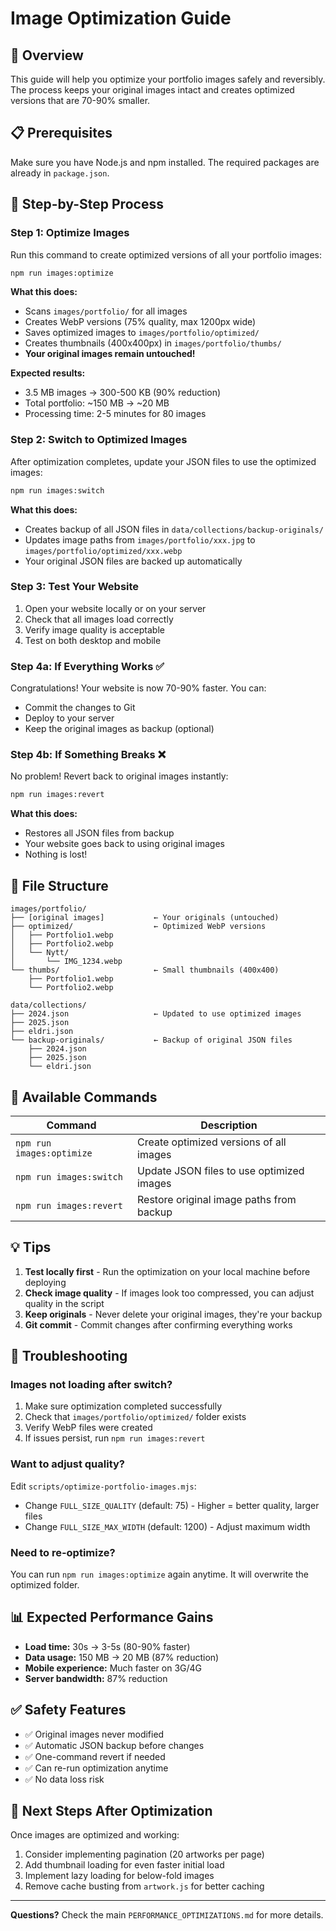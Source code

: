 # Image Optimization Guide

## 🎯 Overview

This guide will help you optimize your portfolio images safely and reversibly. The process keeps your original images intact and creates optimized versions that are 70-90% smaller.

## 📋 Prerequisites

Make sure you have Node.js and npm installed. The required packages are already in `package.json`.

## 🚀 Step-by-Step Process

### Step 1: Optimize Images

Run this command to create optimized versions of all your portfolio images:

```bash
npm run images:optimize
```

**What this does:**
- Scans `images/portfolio/` for all images
- Creates WebP versions (75% quality, max 1200px wide)
- Saves optimized images to `images/portfolio/optimized/`
- Creates thumbnails (400x400px) in `images/portfolio/thumbs/`
- **Your original images remain untouched!**

**Expected results:**
- 3.5 MB images → 300-500 KB (90% reduction)
- Total portfolio: ~150 MB → ~20 MB
- Processing time: 2-5 minutes for 80 images

### Step 2: Switch to Optimized Images

After optimization completes, update your JSON files to use the optimized images:

```bash
npm run images:switch
```

**What this does:**
- Creates backup of all JSON files in `data/collections/backup-originals/`
- Updates image paths from `images/portfolio/xxx.jpg` to `images/portfolio/optimized/xxx.webp`
- Your original JSON files are backed up automatically

### Step 3: Test Your Website

1. Open your website locally or on your server
2. Check that all images load correctly
3. Verify image quality is acceptable
4. Test on both desktop and mobile

### Step 4a: If Everything Works ✅

Congratulations! Your website is now 70-90% faster. You can:
- Commit the changes to Git
- Deploy to your server
- Keep the original images as backup (optional)

### Step 4b: If Something Breaks ❌

No problem! Revert back to original images instantly:

```bash
npm run images:revert
```

**What this does:**
- Restores all JSON files from backup
- Your website goes back to using original images
- Nothing is lost!

## 📁 File Structure

```
images/portfolio/
├── [original images]           ← Your originals (untouched)
├── optimized/                  ← Optimized WebP versions
│   ├── Portfolio1.webp
│   ├── Portfolio2.webp
│   └── Nytt/
│       └── IMG_1234.webp
└── thumbs/                     ← Small thumbnails (400x400)
    ├── Portfolio1.webp
    └── Portfolio2.webp

data/collections/
├── 2024.json                   ← Updated to use optimized images
├── 2025.json
├── eldri.json
└── backup-originals/           ← Backup of original JSON files
    ├── 2024.json
    ├── 2025.json
    └── eldri.json
```

## 🔧 Available Commands

| Command | Description |
|---------|-------------|
| `npm run images:optimize` | Create optimized versions of all images |
| `npm run images:switch` | Update JSON files to use optimized images |
| `npm run images:revert` | Restore original image paths from backup |

## 💡 Tips

1. **Test locally first** - Run the optimization on your local machine before deploying
2. **Check image quality** - If images look too compressed, you can adjust quality in the script
3. **Keep originals** - Never delete your original images, they're your backup
4. **Git commit** - Commit changes after confirming everything works

## 🐛 Troubleshooting

### Images not loading after switch?

1. Make sure optimization completed successfully
2. Check that `images/portfolio/optimized/` folder exists
3. Verify WebP files were created
4. If issues persist, run `npm run images:revert`

### Want to adjust quality?

Edit `scripts/optimize-portfolio-images.mjs`:
- Change `FULL_SIZE_QUALITY` (default: 75) - Higher = better quality, larger files
- Change `FULL_SIZE_MAX_WIDTH` (default: 1200) - Adjust maximum width

### Need to re-optimize?

You can run `npm run images:optimize` again anytime. It will overwrite the optimized folder.

## 📊 Expected Performance Gains

- **Load time:** 30s → 3-5s (80-90% faster)
- **Data usage:** 150 MB → 20 MB (87% reduction)
- **Mobile experience:** Much faster on 3G/4G
- **Server bandwidth:** 87% reduction

## ✅ Safety Features

- ✅ Original images never modified
- ✅ Automatic JSON backup before changes
- ✅ One-command revert if needed
- ✅ Can re-run optimization anytime
- ✅ No data loss risk

## 🎨 Next Steps After Optimization

Once images are optimized and working:

1. Consider implementing pagination (20 artworks per page)
2. Add thumbnail loading for even faster initial load
3. Implement lazy loading for below-fold images
4. Remove cache busting from `artwork.js` for better caching

---

**Questions?** Check the main `PERFORMANCE_OPTIMIZATIONS.md` for more details.
